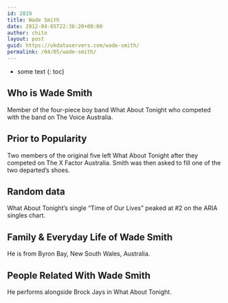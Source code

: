 ```yaml
---
id: 2819
title: Wade Smith
date: 2012-04-05T22:36:20+00:00
author: chito
layout: post
guid: https://ukdataservers.com/wade-smith/
permalink: /04/05/wade-smith/
---
```


* some text
{: toc}
          
          
## Who is  Wade Smith
                  
                  
                  
Member of the four-piece boy band What About Tonight who competed with the band on The Voice Australia.
                  
                
                
                
## Prior to Popularity 
                  
                  
                  
Two members of the original five left What About Tonight after they competed on The X Factor Australia. Smith was then asked to fill one of the two departed&#8217;s shoes.
                  
                
                
                
## Random data 
                  
                  
                  
What About Tonight&#8217;s single &#8220;Time of Our Lives&#8221; peaked at #2 on the ARIA singles chart.
                  
                
                
                
## Family & Everyday Life of Wade Smith
                  
                  
                  
He is from Byron Bay, New South Wales, Australia.
                  
                
                
                
## People Related With  Wade Smith
                  
                  
                  
He performs alongside Brock Jays in What About Tonight.
                  
                
              
            
          
          
          
    
    
  
